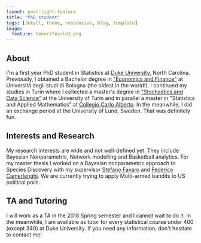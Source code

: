 ```yaml
---
layout: post-light-feature
title: "PhD student"
tags: [Jekyll, theme, responsive, blog, template]
image:
  feature: tenerifesolo2.png
---
```


## About
I'm a first year PhD student in Statistics at [Duke University](http://stat.duke.edu), North Carolina. Previously, I obtained a Bachelor degree in ["Economics and Finance"](http://corsi.unibo.it/1cycle/EconomicsFinance/Pages/default.aspx) at Università degli studi di Bologna (the oldest in the world!). I continued my studies in Turin where I collected a master's degree in ["Stochastics and Data Science"](http://www.master-sds.unito.it/do/home.pl) at the University of Turin and in parallel a master in "Statistics and Applied Mathematics" at [Collegio Carlo Alberto](http://carloalberto.org). In the meanwhile, I did an exchange period at the University of Lund, Sweden. That was definitely fun.


## Interests and Research  
My research interests are wide and not well-defined yet. They include Bayesian Nonparametric, Network modelling and Basketball analytics. For my master thesis I worked on a Bayesian nonparametric approach to Species Discovery with my supervisor [Stefano Favaro](http://www.carloalberto.org/people/faculty/fellows/favaro/) and [Federico Camerlenghi](http://www-dimat.unipv.it/~camerlenghi/). We are currently trying to apply Multi-armed bandits to US political polls.


## TA and Tutoring
I will work as a TA in the 2018 Spring semester and I cannot wait to do it. In the meanwhile, I am available as tutor for every statistical course under 400 (except 340) at Duke University. If you need any information, don't hesitate to contact me!
